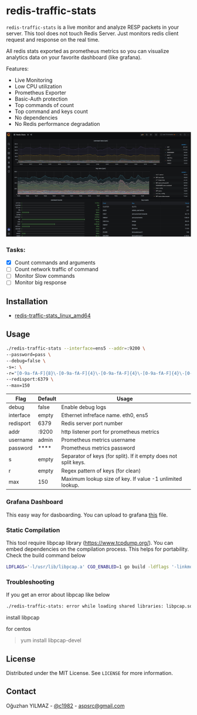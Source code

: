 # redis-traffic-stats

`redis-traffic-stats` is a live monitor and analyze RESP packets in your server. This tool does not touch Redis Server.  Just monitors redis client request and response on the real time.

All redis stats exported as prometheus metrics so you can visualize analytics data on your favorite dashboard (like grafana).

Features:

* Live Monitoring
* Low CPU utilization
* Prometheus Exporter
* Basic-Auth protection
* Top commands of count
* Top command and keys count
* No dependencies
* No Redis performance degradation

![](./screen_shot.png)


### Tasks:

- [x] Count commands and arguments  
- [ ] Count network traffic of command
- [ ] Monitor Slow commands
- [ ] Monitor big response

## Installation

* [redis-traffic-stats_linux_amd64](https://github.com/c1982/redis-traffic-stats/releases/download/v1.0.0/redis-traffic-stats_linux_amd64) 

## Usage

```bash
./redis-traffic-stats --interface=ens5 --addr=:9200 \
--password=pass \
--debug=false \
-s=: \
-r="[0-9a-fA-F]{8}\-[0-9a-fA-F]{4}\-[0-9a-fA-F]{4}\-[0-9a-fA-F]{4}\-[0-9a-fA-F]{12}" \
--redisport:6379 \
--max=150
```

Flag | Default | Usage
--- | --- | ---
debug | false | Enable debug logs
interface | empty | Ethernet infreface name. eth0, ens5
redisport | 6379 | Redis server port number
addr | :9200 | http listener port for prometheus metrics
username | admin | Prometheus metrics username
password | **** | Prometheus metrics password
s | empty | Separator of keys (for split). If it empty does not split keys.
r | empty | Regex pattern of keys (for clean)
max | 150 | Maximum lookup size of key. If value -1 unlimited lookup. 

### Grafana Dashboard

This easy way for dasboarding. You can upload to grafana [this](./grafana-dashboard.json) file.

### Static Compilation

This tool require libpcap library (https://www.tcpdump.org/). 
You can embed dependencies on the compilation process. This helps for portability.
Check the build command below

```bash
LDFLAGS='-l/usr/lib/libpcap.a' CGO_ENABLED=1 go build -ldflags '-linkmode external -extldflags -static' .
```

### Troubleshooting

If you get an error about libpcap like below

```bash
./redis-traffic-stats: error while loading shared libraries: libpcap.so.0.8: cannot open shared object file: No such file or directory
```

install libpcap

for centos
>yum install libpcap-devel

## License

Distributed under the MIT License. See `LICENSE` for more information.

## Contact

Oğuzhan YILMAZ - [@c1982](https://twitter.com/c1982) - aspsrc@gmail.com